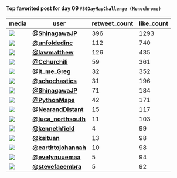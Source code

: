 #### Top favorited post for day 09 `#30DayMapChallenge (Monochrome)`
| media                                                | user                                                                                   |   retweet_count |   like_count |
|------------------------------------------------------|----------------------------------------------------------------------------------------|-----------------|--------------|
| ![](https://pbs.twimg.com/media/FDv88gwagAA4UaJ.jpg) | **[@ShinagawaJP](https://twitter.com/ShinagawaJP/status/1458041768604168202)**         |             396 |         1293 |
| ![](https://pbs.twimg.com/media/FDx42ghXsAE-RMB.jpg) | **[@unfoldedinc](https://twitter.com/unfoldedinc/status/1458173482731200516)**         |             112 |          740 |
| ![](https://pbs.twimg.com/media/FDySNMLXoAMJj5e.png) | **[@Iawmatthew](https://twitter.com/Iawmatthew/status/1458202887562145792)**           |             126 |          435 |
| ![](https://pbs.twimg.com/media/FDwfYEDWYAIkA2L.jpg) | **[@Cchurchili](https://twitter.com/Cchurchili/status/1458075190722707459)**           |              59 |          361 |
| ![](https://pbs.twimg.com/media/FDx8snoWEAMBWTE.jpg) | **[@It_me_Greg](https://twitter.com/It_me_Greg/status/1458177488975237122)**           |              32 |          352 |
| ![](https://pbs.twimg.com/media/FDsvY1eVEAET1P0.jpg) | **[@schochastics](https://twitter.com/schochastics/status/1458023560539148291)**       |              31 |          196 |
| ![](https://pbs.twimg.com/media/FDyTGVGaAAEn9r3.jpg) | **[@ShinagawaJP](https://twitter.com/ShinagawaJP/status/1458203050552619015)**         |              71 |          184 |
| ![](https://pbs.twimg.com/media/FDw3BMuXIBUQDTh.jpg) | **[@PythonMaps](https://twitter.com/PythonMaps/status/1458117189064605703)**           |              42 |          171 |
| ![](https://pbs.twimg.com/media/FDv55-OXIAI8EWN.jpg) | **[@NearandDistant](https://twitter.com/NearandDistant/status/1458034126326575104)**   |              15 |          117 |
| ![](https://pbs.twimg.com/media/FDvqAJtXMAA98bA.jpg) | **[@luca_northsouth](https://twitter.com/luca_northsouth/status/1458017533974532098)** |              11 |          103 |
| ![](https://pbs.twimg.com/media/FDwaqgWVkAAm4h4.jpg) | **[@kennethfield](https://twitter.com/kennethfield/status/1458069699229458435)**       |               4 |           99 |
| ![](https://pbs.twimg.com/media/FDaDq8nWEAc1x-4.jpg) | **[@ksituan](https://twitter.com/ksituan/status/1458096793170886657)**                 |              13 |           98 |
| ![](https://pbs.twimg.com/media/FDv9OgyUYAUN8Q_.jpg) | **[@earthtojohannah](https://twitter.com/earthtojohannah/status/1458037336864743428)** |              10 |           98 |
| ![](https://pbs.twimg.com/media/FDvAsWiWEAckK5y.jpg) | **[@evelynuuemaa](https://twitter.com/evelynuuemaa/status/1457972455344123907)**       |               5 |           94 |
| ![](https://pbs.twimg.com/media/FDvDzTtXoAQCqjI.jpg) | **[@stevefaeembra](https://twitter.com/stevefaeembra/status/1457974229287292928)**     |               5 |           92 |
 
